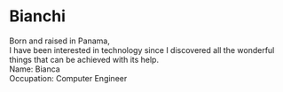# Bianchi
Born and raised in Panama, <br/>
I have been interested in technology since I discovered all the wonderful things that can be achieved with its help.<br/>
Name: Bianca<br/>
Occupation: Computer Engineer
